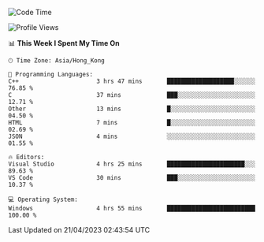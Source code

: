 <!--START_SECTION:waka-->
![Code Time](http://img.shields.io/badge/Code%20Time-51%20hrs%2048%20mins-blue)

![Profile Views](http://img.shields.io/badge/Profile%20Views-1-blue)

📊 **This Week I Spent My Time On** 

```text
🕑︎ Time Zone: Asia/Hong_Kong

💬 Programming Languages: 
C++                      3 hrs 47 mins       ███████████████████░░░░░░   76.85 % 
C                        37 mins             ███░░░░░░░░░░░░░░░░░░░░░░   12.71 % 
Other                    13 mins             █░░░░░░░░░░░░░░░░░░░░░░░░   04.50 % 
HTML                     7 mins              █░░░░░░░░░░░░░░░░░░░░░░░░   02.69 % 
JSON                     4 mins              ░░░░░░░░░░░░░░░░░░░░░░░░░   01.55 % 

🔥 Editors: 
Visual Studio            4 hrs 25 mins       ██████████████████████░░░   89.63 % 
VS Code                  30 mins             ███░░░░░░░░░░░░░░░░░░░░░░   10.37 % 

💻 Operating System: 
Windows                  4 hrs 55 mins       █████████████████████████   100.00 % 
```


 Last Updated on 21/04/2023 02:43:54 UTC
<!--END_SECTION:waka-->

